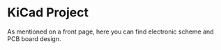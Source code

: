 # KiCad Project

As mentioned on a front page, here you can find electronic scheme and PCB board design.
